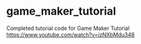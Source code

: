 # game_maker_tutorial
Completed tutorial code for Game Maker Tutorial https://www.youtube.com/watch?v=izNXbMdu348
